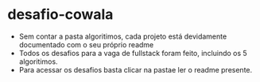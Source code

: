 # desafio-cowala
 - Sem contar a pasta algoritimos, cada projeto está devidamente documentado com o seu próprio readme
 - Todos os desafios para a vaga de fullstack foram feito, incluindo os 5 algoritimos.
 - Para acessar os desafios basta clicar na pastae ler o readme presente.
